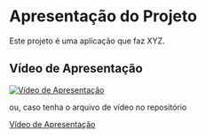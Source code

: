 # Apresentação do Projeto

Este projeto é uma aplicação que faz XYZ.

## Vídeo de Apresentação

[![Vídeo de Apresentação](https://img.youtube.com/vi/YOUR_VIDEO_ID/0.jpg)](https://youtu.be/YOUR_VIDEO_ID)

ou, caso tenha o arquivo de vídeo no repositório

[Vídeo de Apresentação](caminho/para/seu/video/nome_do_video.mp4)
